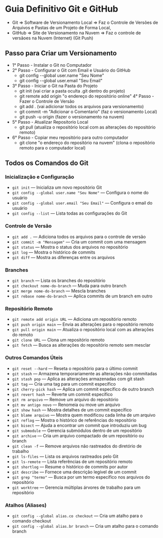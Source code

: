 # Guia Definitivo Git e GitHub
- Git => Software de Versionamento Local => Faz o Controle de Versões de Arquivos e Pastas de um Projeto de Forma Local, 
- GitHub => Site de Versionamento na Nuvem => Faz o controle de versãoes na Nuvem (Internet)
(Git Push)

## Passo para Criar um Versionamento

- 1° Passo - Instalar o Git no Computador
- 2° Passo - Configurar o Git com Email e Usuário do GitHub
    - git config --global user.name "Seu Nome"
    - git config --global user.email "Seu Email"
- 3° Passo - Iniciar o Git na Pasta do Projeto
    - git init (vai criar a pasta oculta .git dentro do projeto)
    - git remote add origin "o endereço do repositório online"
4° Passo - Fazer o Controle de Versão
    - git add . (vai adicionar todos os arquivos para versionamento)
    - git commit -m "Adicionar o Comentario" (faz o versionamento Local)
    - git push -u origin (fazer o versionamento na nuvem)
- 5° Passo - Atualizar Repositorio Local
    - git pull (atualiza o repositório local com as alterações do repositório remoto)
- 6° Passo - Copiar meu repositório para outro computador
    - git clone "o endereço do repositório na nuvem" (clona o repositório remoto para o computador local)
## Todos os Comandos do Git

### Inicialização e Configuração
- `git init` — Inicializa um novo repositório Git
- `git config --global user.name "Seu Nome"` — Configura o nome do usuário
- `git config --global user.email "Seu Email"` — Configura o email do usuário
- `git config --list` — Lista todas as configurações do Git

### Controle de Versão
- `git add .` — Adiciona todos os arquivos para o controle de versão
- `git commit -m "Mensagem"` — Cria um commit com uma mensagem
- `git status` — Mostra o status dos arquivos no repositório
- `git log` — Mostra o histórico de commits
- `git diff` — Mostra as diferenças entre os arquivos

### Branches
- `git branch` — Lista os branches do repositório
- `git checkout nome-do-branch` — Muda para outro branch
- `git merge nome-do-branch` — Mescla branches
- `git rebase nome-do-branch` — Aplica commits de um branch em outro

### Repositório Remoto
- `git remote add origin URL` — Adiciona um repositório remoto
- `git push origin main` — Envia as alterações para o repositório remoto
- `git pull origin main` — Atualiza o repositório local com as alterações do remoto
- `git clone URL` — Clona um repositório remoto
- `git fetch` — Busca as alterações do repositório remoto sem mesclar

### Outros Comandos Úteis
- `git reset --hard` — Reseta o repositório para o último commit
- `git stash` — Armazena temporariamente as alterações não commitadas
- `git stash pop` — Aplica as alterações armazenadas com git stash
- `git tag` — Cria uma tag para um commit específico
- `git cherry-pick hash` — Aplica um commit específico de outro branch
- `git revert hash` — Reverte um commit específico
- `git rm arquivo` — Remove um arquivo do repositório
- `git mv antigo novo` — Renomeia ou move um arquivo
- `git show hash` — Mostra detalhes de um commit específico
- `git blame arquivo` — Mostra quem modificou cada linha de um arquivo
- `git reflog` — Mostra o histórico de referências do repositório
- `git bisect` — Ajuda a encontrar um commit que introduziu um bug
- `git submodule` — Gerencia submódulos dentro de um repositório
- `git archive` — Cria um arquivo compactado de um repositório ou branch
- `git clean -f` — Remove arquivos não rastreados do diretório de trabalho
- `git ls-files` — Lista os arquivos rastreados pelo Git
- `git ls-remote` — Lista referências de um repositório remoto
- `git shortlog` — Resume o histórico de commits por autor
- `git describe` — Fornece uma descrição legível de um commit
- `git grep "termo"` — Busca por um termo específico nos arquivos do repositório
- `git worktree` — Gerencia múltiplas árvores de trabalho para um repositório

### Atalhos (Aliases)
- `git config --global alias.co checkout` — Cria um atalho para o comando checkout
- `git config --global alias.br branch` — Cria um atalho para o comando branch